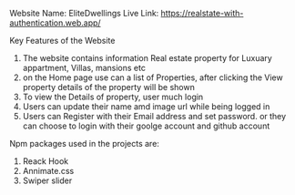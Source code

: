 Website Name: EliteDwellings 
Live Link: https://realstate-with-authentication.web.app/

Key Features of the Website
1. The website contains information Real estate property for Luxuary appartment, Villas, mansions etc
2. on the Home page use can a list of Properties, after clicking the View property details of the property will be shown
3. To view the Details of property, user much login
4. Users can update their name amd image url while being logged in
5. Users can Register with their Email address and set password. or they can choose to login with their goolge account and github account



Npm packages used in the projects are:
1. Reack Hook
2. Annimate.css
3. Swiper slider

